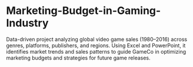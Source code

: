 # Marketing-Budget-in-Gaming-Industry
Data-driven project analyzing global video game sales (1980–2016) across genres, platforms, publishers, and regions. Using Excel and PowerPoint, it identifies market trends and sales patterns to guide GameCo in optimizing marketing budgets and strategies for future game releases.
